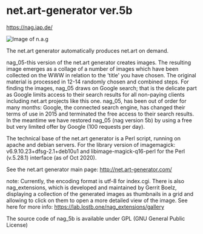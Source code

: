# net.art-generator ver.5b
https://nag.iap.de/

![Image of n.a.g](https://github.com/siusoon/n.a.g/blob/master/nag.png)

The net.art generator automatically produces net.art on demand.

nag_05-this version of the net.art generator creates images. The resulting image emerges as a collage of a number of images which have been collected on the WWW in relation to the 'title' you have chosen. The original material is processed in 12-14 randomly chosen and combined steps. For finding the images, nag_05 draws on Google search; that is the delicate part as Google limits access to their search results for all non-paying clients including net.art projects like this one. nag_05, has been out of order for many months: Google, the connected search engine, has changed their terms of use in 2015 and terminated the free access to their search results. In the meantime we have restored nag_05 (nag version 5b) by using a free but very limited offer by Google (100 requests per day).

The technical base of the net.art generator is a Perl script, running on apache and debian servers. For the library version of imagemagick:
v6.9.10.23+dfsg-2.1+deb10u1 and libimage-magick-q16-perl for the Perl (v.5.28.1) interface (as of Oct 2020). 

See the net.art generator main page: http://net.art-generator.com/

note: Currently, the encoding format is utf-8 for index.cgi. There is also nag_extensions, which is developed and maintained by Gerrit Boelz, displaying a collection of the generated images as thumbnails in a grid and allowing to click on them to open a more detailed view of the image. See here for more info: https://lab.lostb.one/nag_extensions/gallery

The source code of nag_5b is available under GPL (GNU General Public License) 

